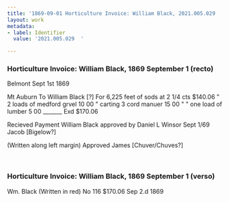 ```yaml
---
title: '1869-09-01 Horticulture Invoice: William Black, 2021.005.029  '
layout: work
metadata:
- label: Identifier
  value: '2021.005.029  '

---
```

<div class="pages">
<div id="page-1381287">
<h3><a name="page-1381287">Horticulture Invoice: William Black, 1869 September 1 (recto)</a></h3>
<div class="page-content">
<p>Belmont  Sept 1st     1869</p>
<p>Mt Auburn<span class='line-break'> </span>To William Black                                      [?]<span class='line-break'> </span>For 6,225 feet of sods at 2 1/4 cts       $140.06<span class='line-break'> </span>"     2 loads of medford grvel                  10 00<span class='line-break'> </span>"     carting 3 cord manuer                      15 00 <span class='line-break'> </span>"           "       one load of lumber                5 00<span class='line-break'> </span>_______<span class='line-break'> </span>Exd          $170.06</p>
<p>Recieved Payment    William Black<span class='line-break'> </span>approved by<span class='line-break'> </span>Daniel L Winsor<span class='line-break'> </span>Sept 1/69  Jacob [Bigelow?]</p>
<p>(Written along left margin) Approved James [Chuver/Chuves?]<span class='line-break'> </span></p>
</div>
</div>
<br />
<div id="page-1381288">
<h3><a name="page-1381288">Horticulture Invoice: William Black, 1869 September 1 (verso)</a></h3>
<div class="page-content">
<p>Wm. Black<span class='line-break'> </span>(Written in red) No 116   $170.06<span class='line-break'> </span>Sep 2.d 1869</p>
</div>
</div>
<br />
</div>
